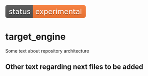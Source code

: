 [![status: experimental](https://github.com/GIScience/badges/raw/master/status/experimental.svg)](https://github.com/GIScience/badges#experimental)

# target_engine

Some text about repository architecture

## Other text regarding next files to be added


